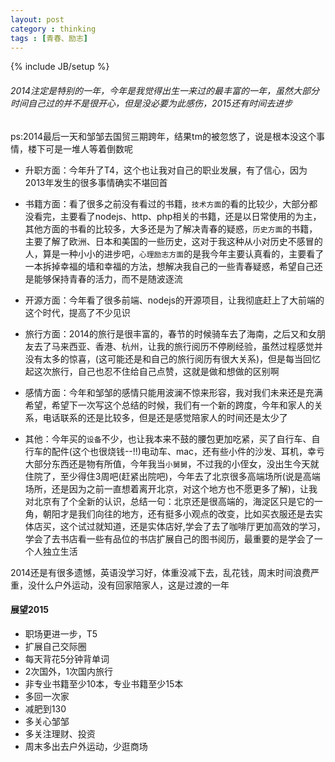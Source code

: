```yaml
---
layout: post
category : thinking
tags : [青春、励志] 
---
```

{% include JB/setup %}


###### 2014注定是特别的一年，今年是我觉得出生一来过的最丰富的一年，虽然大部分时间自己过的并不是很开心，但是没必要为此感伤，2015还有时间去进步

ps:2014最后一天和邹邹去国贸三期跨年，结果tm的被忽悠了，说是根本没这个事情，楼下可是一堆人等着倒数呢


* 升职方面：今年升了T4，这个也让我对自己的职业发展，有了信心，因为2013年发生的很多事情确实不堪回首

* 书籍方面：看了很多之前没有看过的书籍，`技术方面`的看的比较少，大部分都没看完，主要看了nodejs、http、php相关的书籍，还是以日常使用的为主，其他方面的书看的比较多，大多还是为了解决青春的疑惑，`历史方面`的书籍，主要了解了欧洲、日本和美国的一些历史，这对于我这种从小对历史不感冒的人，算是一种小小的进步吧，`心理励志方面`的是我今年主要认真看的，主要看了一本拆掉幸福的墙和幸福的方法，想解决我自己的一些青春疑惑，希望自己还是能够保持青春的活力，而不是随波逐流

* 开源方面：今年看了很多前端、nodejs的开源项目，让我彻底赶上了大前端的这个时代，提高了不少见识

* 旅行方面：2014的旅行是很丰富的，春节的时候骑车去了海南，之后又和女朋友去了马来西亚、香港、杭州，让我的旅行阅历不停刷经验，虽然过程感觉并没有太多的惊喜，(这可能还是和自己的旅行阅历有很大关系)，但是每当回忆起这次旅行，自己也忍不住给自己点赞，这就是做和想做的区别啊

* 感情方面：今年和邹邹的感情只能用波澜不惊来形容，我对我们未来还是充满希望，希望下一次写这个总结的时候，我们有一个新的跨度，今年和家人的关系，电话联系的还是比较多，但是还是感觉陪家人的时间还是太少了

* 其他：今年买的`设备`不少，也让我本来不鼓的腰包更加吃紧，买了自行车、自行车的配件(这个也很烧钱--!!)电动车、mac，还有些小件的沙发、耳机，幸亏大部分东西还是物有所值，今年我当`小舅舅`，不过我的小侄女，没出生今天就住院了，至少得住3周吧(赶紧出院吧)，今年去了北京很多高端场所(说是高端场所，还是因为之前一直想着离开北京，对这个地方也不愿更多了解)，让我对北京有了个全新的认识，总结一句：北京还是很高端的，海淀区只是它的一角，朝阳才是我们向往的地方，还有挺多小观点的改变，比如买衣服还是去实体店买，这个试过就知道，还是实体店好,学会了去了咖啡厅更加高效的学习，学会了去书店看一些有品位的书店扩展自己的图书阅历，最重要的是学会了一个人独立生活

2014还是有很多遗憾，英语没学习好，体重没减下去，乱花钱，周末时间浪费严重，没什么户外运动，没有回家陪家人，这是过渡的一年

#### 展望2015

* 职场更进一步，T5
* 扩展自己交际圈
* 每天背花5分钟背单词
* 2次国外，1次国内旅行
* 非专业书籍至少10本，专业书籍至少15本
* 多回一次家
* 减肥到130
* 多关心邹邹
* 多关注理财、投资
* 周末多出去户外运动，少逛商场
 
